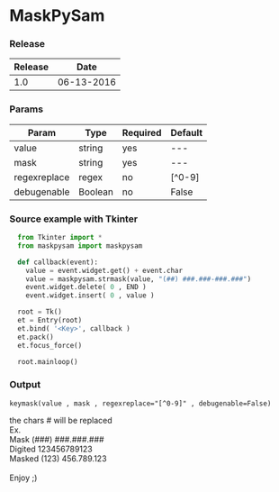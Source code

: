 # MaskPySam

### Release
| Release | Date | 
| --- | --- | 
| 1.0 | 06-13-2016 | 

### Params

| Param | Type | Required | Default |
| --- | --- | --- | --- |
| value | string | yes | --- | 
| mask | string | yes | --- |
| regexreplace | regex | no | [^0-9] | 
| debugenable | Boolean | no | False |

### Source example with Tkinter
```python
  from Tkinter import *
  from maskpysam import maskpysam

  def callback(event):
    value = event.widget.get() + event.char
    value = maskpysam.strmask(value, "(##) ###.###-###.###")
    event.widget.delete( 0 , END )
    event.widget.insert( 0 , value )

  root = Tk()
  et = Entry(root)
  et.bind( '<Key>', callback )
  et.pack()
  et.focus_force()

  root.mainloop()
```
### Output
```
keymask(value , mask , regexreplace="[^0-9]" , debugenable=False)
```
the chars # will be replaced \
Ex. \
    Mask    (###) ###.###.### \
    Digited 123456789123 \
    Masked  (123) 456.789.123 \
    \
Enjoy ;)
